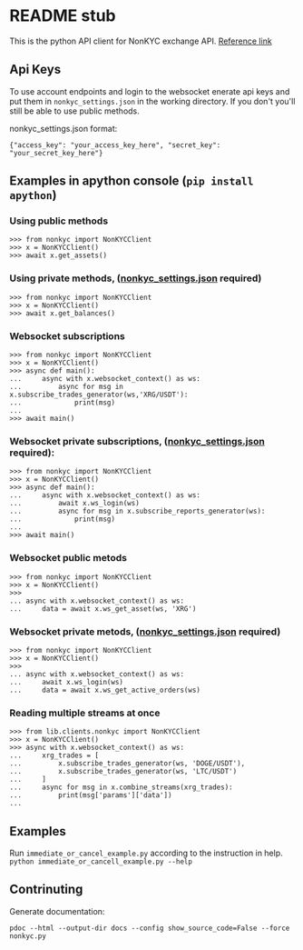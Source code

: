 # README  stub
This is the python API client for NonKYC exchange API. [Reference link](https://htmlpreview.github.io/?https://github.com/KarolTrzeszczkowski/NonKYCPythonApiClient/blob/master/docs/nonkyc.html)

<a name="settings"></a>
## Api Keys 
To use account endpoints and login to the websocket enerate api keys and put them in `nonkyc_settings.json` in the working directory. If you don't you'll still be able to use public methods.

nonkyc_settings.json format:
```
{"access_key": "your_access_key_here", "secret_key": "your_secret_key_here"}
```


## Examples in apython console (`pip install apython`)

### Using public methods
```
>>> from nonkyc import NonKYCClient
>>> x = NonKYCClient()
>>> await x.get_assets()
```
### Using private methods,  ([nonkyc_settings.json](#settings) required)
```
>>> from nonkyc import NonKYCClient
>>> x = NonKYCClient()
>>> await x.get_balances()
```
### Websocket subscriptions
```
>>> from nonkyc import NonKYCClient
>>> x = NonKYCClient()
>>> async def main():
...     async with x.websocket_context() as ws:
...         async for msg in x.subscribe_trades_generator(ws,'XRG/USDT'):
...             print(msg)
... 
>>> await main()
```

### Websocket private subscriptions,  ([nonkyc_settings.json](#settings) required):
```
>>> from nonkyc import NonKYCClient
>>> x = NonKYCClient()
>>> async def main():
...     async with x.websocket_context() as ws:
...         await x.ws_login(ws)
...         async for msg in x.subscribe_reports_generator(ws):
...             print(msg)
... 
>>> await main()
```
### Websocket public metods
```
>>> from nonkyc import NonKYCClient
>>> x = NonKYCClient()
>>> 
... async with x.websocket_context() as ws:
...     data = await x.ws_get_asset(ws, 'XRG')

```
### Websocket private metods,  ([nonkyc_settings.json](#settings) required)
```
>>> from nonkyc import NonKYCClient
>>> x = NonKYCClient()
>>> 
... async with x.websocket_context() as ws:
...     await x.ws_login(ws)
...     data = await x.ws_get_active_orders(ws)

```
### Reading multiple streams at once
```
>>> from lib.clients.nonkyc import NonKYCClient
>>> x = NonKYCClient()
>>> async with x.websocket_context() as ws:
...     xrg_trades = [
...         x.subscribe_trades_generator(ws, 'DOGE/USDT'),
...         x.subscribe_trades_generator(ws, 'LTC/USDT')
...     ]
...     async for msg in x.combine_streams(xrg_trades):
...         print(msg['params']['data'])
... 
```
## Examples

Run `immediate_or_cancel_example.py` according to the instruction in help. `python immediate_or_cancell_example.py --help`

## Contrinuting
Generate documentation: 
```
pdoc --html --output-dir docs --config show_source_code=False --force nonkyc.py
```
